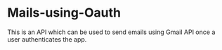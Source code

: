 # Mails-using-Oauth
This is an API which can be used to send emails using Gmail API once a user authenticates the app. 